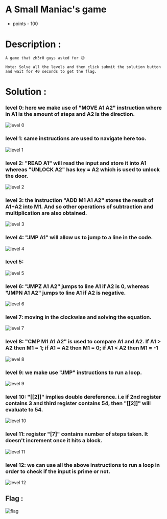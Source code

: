 # A Small Maniac's game

* points - 100

# Description :
```
A game that zh3r0 guys asked for 😥

Note: Solve all the levels and then click submit the solution button and wait for 40 seconds to get the flag. 
```

# Solution :

### level 0: here we make use of "MOVE A1 A2" instruction where in A1 is the amount of steps and A2 is the direction.

![level 0](https://raw.githubusercontent.com/shravya-bhaskara/CTF-s/main/zh3r0CTF/level%200.png)

### level 1: same instructions are used to navigate here too. 

![level 1](https://raw.githubusercontent.com/shravya-bhaskara/CTF-s/main/zh3r0CTF/level%201.png)

### level 2: "READ A1" will read the input and store it into A1 whereas "UNLOCK A2" has key = A2 which is used to unlock the door. 

![level 2](https://raw.githubusercontent.com/shravya-bhaskara/CTF-s/main/zh3r0CTF/level%202.png)

### level 3: the instruction "ADD M1 A1 A2" stores the result of A1+A2 into M1. And so other operations of subtraction and multiplication are also obtained.

![level 3](https://raw.githubusercontent.com/shravya-bhaskara/CTF-s/main/zh3r0CTF/level%203.png)

### level 4: "JMP A1" will allow us to jump to a line in the code.

![level 4](https://raw.githubusercontent.com/shravya-bhaskara/CTF-s/main/zh3r0CTF/level%204.png)

### level 5: 

![level 5](https://raw.githubusercontent.com/shravya-bhaskara/CTF-s/main/zh3r0CTF/level%205.png)

### level 6: "JMPZ A1 A2" jumps to line A1 if A2 is 0, whereas "JMPN A1 A2" jumps to line A1 if A2 is negative.

![level 6](https://raw.githubusercontent.com/shravya-bhaskara/CTF-s/main/zh3r0CTF/level%206.png)

### level 7: moving in the clockwise and solving the equation.

![level 7](https://raw.githubusercontent.com/shravya-bhaskara/CTF-s/main/zh3r0CTF/level%207.png)

### level 8: "CMP M1 A1 A2" is used to compare A1 and A2. If A1 > A2 then M1 = 1; if A1 = A2 then M1 = 0; if A1 < A2 then M1 = -1

![level 8](https://raw.githubusercontent.com/shravya-bhaskara/CTF-s/main/zh3r0CTF/level%208.png)

### level 9: we make use "JMP" instructions to run a loop.

![level 9](https://raw.githubusercontent.com/shravya-bhaskara/CTF-s/main/zh3r0CTF/level%209.png)

### level 10: "[[2]]" implies double dereference. i.e if 2nd register contains 3 and third register contains 54, then "[[2]]" will evaluate to 54.

![level 10](https://raw.githubusercontent.com/shravya-bhaskara/CTF-s/main/zh3r0CTF/level%2010.png)

### level 11: register "[7]" contains number of steps taken. It doesn't increment once it hits a block.

![level 11](https://raw.githubusercontent.com/shravya-bhaskara/CTF-s/main/zh3r0CTF/level%2011.png)

### level 12: we can use all the above instructions to run a loop in order to check if the input is prime or not. 

![level 12](https://raw.githubusercontent.com/shravya-bhaskara/CTF-s/main/zh3r0CTF/level%2012.png)

## Flag :

![flag](https://raw.githubusercontent.com/shravya-bhaskara/CTF-s/main/zh3r0CTF/flag.png)


